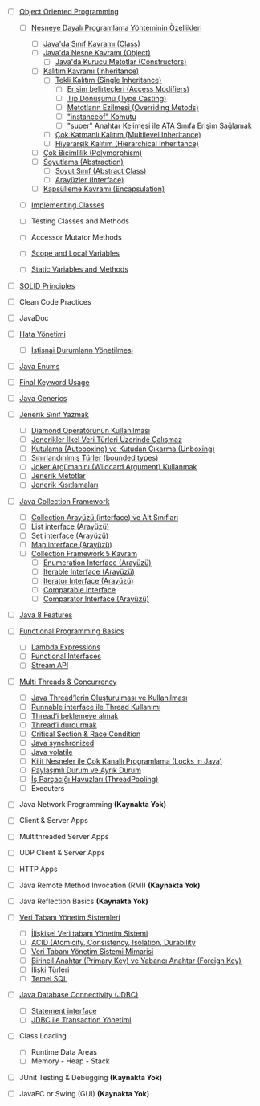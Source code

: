 - [ ] [Object Oriented Programming](object-oriented-programming/)

  - [ ] [Nesneye Dayalı Programlama Yönteminin Özellikleri](oop-yonteminin-ozellikleri/)

    - [ ] [Java&#39;da Sınıf Kavramı (Class)](class/)
    - [ ] [Java&#39;da Nesne Kavramı (Object)](object/)
      - [ ] [Java&#39;da Kurucu Metotlar (Constructors)](constructors/)

    - [ ] [Kalıtım Kavramı (Inheritance)](oop-inheritance/)
      - [ ] [Tekli Kalıtım (Single Inheritance)](single-inheritance/)
        - [ ] [Erişim belirteçleri (Access Modifiers)](access-modifiers/)
        - [ ] [Tip Dönüşümü (Type Casting)](type-casting)
        - [ ] [Metotların Ezilmesi (Overriding Metods)](overriding-metods/)
        - [ ] [&quot;instanceof&quot; Komutu](instanceof/)
        - [ ] [&quot;super&quot; Anahtar Kelimesi ile ATA Sınıfa Erişim Sağlamak](super()/)
      - [ ] [Çok Katmanlı Kalıtım (Multilevel Inheritance)](multilevel-inheritance/)
      - [ ] [Hiyerarşik Kalıtım (Hierarchical Inheritance)](hierarchical-inheritance/)
    - [ ] [Çok Biçimlilik (Polymorphism)](oop-polymorphism/)
    - [ ] [Soyutlama (Abstraction)](oop-abstraction/)
      - [ ] [Soyut Sınıf (Abstract Class)](abstract-class/)
      - [ ] [Arayüzler (Interface)](interface/)
    - [ ] [Kapsülleme Kavramı (Encapsulation)](oop-encapsulation/)

  - [ ] [Implementing Classes](implementing-classes/)

  - [ ] Testing Classes and Methods

  - [ ] Accessor Mutator Methods

  - [ ] [Scope and Local Variables](scope-and-local-variables/)

  - [ ] [Static Variables and Methods](static-variables-and-methods/)
- [ ] [SOLID Principles](solid-principles/)
- [ ] Clean Code Practices
- [ ] JavaDoc
- [ ] [Hata Yönetimi](hata-yonetimi/)

   - [ ] [İstisnai Durumların Yönetilmesi](istisnai-durumların-yonetilmesi/)
- [ ] [Java Enums](java-enums/)
- [ ] [Final Keyword Usage](final-keyword-usage/)
- [ ] [Java Generics](java-generics/)
- [ ] [Jenerik Sınıf Yazmak](jenerik-sinif-yazmak/)
  - [ ] [Diamond Operatörünün Kullanılması](diamond-operatoru/)
  - [ ] [Jenerikler İlkel Veri Türleri Üzerinde Çalışmaz](jenerikler-ilkel-veri-turleri-uzerinde-calismaz/)
  - [ ] [Kutulama (Autoboxing) ve Kutudan Çıkarma (Unboxing)](autoboxing-unboxing)
  - [ ] [Sınırlandırılmış Türler (bounded types)](bounded-types/)
  - [ ] [Joker Argümanını (Wildcard Argument) Kullanmak](wildcard-argument/)
  - [ ] [Jenerik Metotlar](jenerik-metotlar/)
  - [ ] [Jenerik Kısıtlamaları](jenerik-kisitlamalari/)
- [ ] [Java Collection Framework](java-collection-framework/)
  - [ ] [Collection Arayüzü (interface) ve Alt Sınıfları](collection-arayuzu-alt-siniflari/)
  - [ ] [List interface (Arayüzü)](list-interface/)
  - [ ] [Set interface (Arayüzü)](set-interface/)
  - [ ] [Map interface (Arayüzü)](map-interface/)
  - [ ] [Collection Framework 5 Kavram](collection-framework-5-kavram/) 
    - [ ] [Enumeration Interface (Arayüzü)](enumeration-interface/)
    - [ ] [Iterable Interface (Arayüzü)](iterable-interface/)
    - [ ] [Iterator Interface (Arayüzü)](iterator-interface/)
    - [ ] [Comparable Interface](comparable-interface/)
    - [ ] [Comparator Interface (Arayüzü)](comparator-interface/)
- [ ] [Java 8 Features](java-8-features/)
- [ ] [Functional Programming Basics](functional-programming-basics/)
  - [ ] [Lambda Expressions](lambda-expressions/)
  - [ ] [Functional Interfaces](functional-interfaces/)
  - [ ] [Stream API](stream-api/)
- [ ] [Multi Threads & Concurrency](multi-threads-concurrency/)
   - [ ]  [Java Thread’lerin Oluşturulması ve Kullanılması](thread-olusturulmasi-kullanilmasi/)
   - [ ] [Runnable interface ile Thread Kullanımı](runnable-interface-thread-kullanimi/)
   - [ ] [Thread’i beklemeye almak](thread-beklemeye-almak/)
   - [ ] [Thread’i durdurmak](thread-durdurmak/)
   - [ ] [Critical Section & Race Condition](critical-race-condition/)
   - [ ] [Java synchronized](java-synchronized/)
   - [ ] [Java volatile](java-volatile/)
   - [ ] [Kilit Nesneler ile Çok Kanallı Programlama (Locks in Java)](locks-in-java/)
   - [ ] [Paylaşımlı Durum ve Ayrık Durum](paylasimli-durum-ayrik-durum/)
   - [ ] [İş Parçacığı Havuzları (ThreadPooling)](threadpooling/)
   - [ ] Executers
- [ ]  Java Network Programming **(Kaynakta Yok)**

  - [ ] Client & Server Apps
  - [ ] Multithreaded Server Apps
  - [ ] UDP Client & Server Apps
  - [ ] HTTP Apps
- [ ] Java Remote Method Invocation (RMI) **(Kaynakta Yok)**
- [ ] Java Reflection Basics **(Kaynakta Yok)**
- [ ] [Veri Tabanı Yönetim Sistemleri](veri-tabani-yonetim-sistemleri/)
   - [ ] [İlişkisel Veri tabanı Yönetim Sistemi](iliskisel-veri-tabani-yonetim-sistemi/)
   - [ ] [ACID (Atomicity, Consistency, Isolation, Durability](acid/)
   - [ ] [Veri Tabanı Yönetim Sistemi Mimarisi](db-yonetim-sistemi-mimarisi/)
   - [ ] [Birincil Anahtar (Primary Key) ve Yabancı Anahtar (Foreign Key)](primary-foreign-key/)
   - [ ] [İlişki Türleri](iliski-turleri/)
   - [ ] [Temel SQL](temel-sql/)
- [ ] [Java Database Connectivity (JDBC)](jdbc/)
   - [ ] [Statement interface](statement-interface/)
   - [ ] [JDBC ile Transaction Yönetimi](jdbc-transaction-yonetimi/)
- [ ] Class Loading
  - [ ] Runtime Data Areas
  - [ ] Memory - Heap - Stack
- [ ] JUnit Testing & Debugging **(Kaynakta Yok)**
- [ ]  JavaFC or Swing (GUI) **(Kaynakta Yok)**